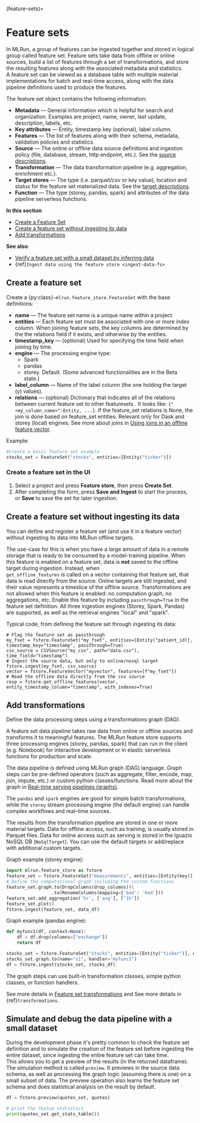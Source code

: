 (feature-sets)=
# Feature sets

In MLRun, a group of features can be ingested together and stored in logical group called feature set. 
Feature sets take data from offline or online sources, build a list of features through a set of transformations, and 
store the resulting features along with the associated metadata and statistics. <br>
A feature set can be viewed as a database table with multiple material implementations for batch and real-time access,
along with the data pipeline definitions used to produce the features.
 
The feature set object contains the following information:
- **Metadata** &mdash; General information which is helpful for search and organization. Examples are project, name, owner, last update, description, labels, etc.
- **Key attributes** &mdash; Entity, timestamp key (optional), label column.
- **Features** &mdash; The list of features along with their schema, metadata, validation policies and statistics.
- **Source** &mdash; The online or offline data source definitions and ingestion policy (file, database, stream, http endpoint, etc.). See the [source descriptions](../serving/available-steps.html#sources).
- **Transformation** &mdash; The data transformation pipeline (e.g. aggregation, enrichment etc.).
- **Target stores** &mdash; The type (i.e. parquet/csv or key value), location and status for the feature set materialized data. See the [target descriptions](../serving/available-steps.html#targets).
- **Function** &mdash; The type (storey, pandas, spark) and attributes of the data pipeline serverless functions.

**In this section**
- [Create a Feature Set](#create-a-feature-set)
- [Create a feature set without ingesting its data](#create-a-feature-set-without-ingesting-its-data)
- [Add transformations](#add-transformations)

**See also**:
- [Verify a feature set with a small dataset by inferring data](../data-prep/ingest-data-fs.html#verify-a-feature-set-with-a-small-dataset-by-inferring-data)
- {ref}`Ingest data using the feature store <ingest-data-fs>`


   
## Create a feature set

Create a {py:class}`~mlrun.feature_store.FeatureSet` with the base definitions:

* **name** &mdash; The feature set name is a unique name within a project. 
* **entities** &mdash; Each feature set must be associated with one or more index column. When joining feature sets, the key columns 
   are determined by the the relations field if it exists, and otherwise by the entities.
* **timestamp_key** &mdash; (optional) Used for specifying the time field when joining by time.
* **engine** &mdash; The processing engine type:
   - Spark
   - pandas
   - storey. Default. (Some advanced functionalities are in the Beta state.)
* **label_column** &mdash; Name of the label column (the one holding the target (y) values).
* **relations** &mdash; (optional) Dictionary that indicates all of the relations between current feature set to other featuresets . It looks like: `{"<my_column_name>":Entity, ...}`. If the feature_set relations is None, the join is done based on feature_set entities. Relevant only for Dask and storey (local) engines.
   See more about joins in [Using joins in an offline feature vector](./feature-vectors.html#using-joins-in-an-offline-feature-vector). 
   
Example:
```python
#Create a basic feature set example
stocks_set = FeatureSet("stocks", entities=[Entity("ticker")])
```


### Create a feature set in the UI

1. Select a project and press **Feature store**, then press **Create Set**.
3. After completing the form, press **Save and Ingest** to start the process, or **Save** to save the set for later ingestion.

## Create a feature set without ingesting its data

You can define and register a feature set (and use it in a feature vector) without ingesting its data into MLRun offline targets.

The use-case for this is when you have a large amount of data in a remote storage that is ready to be consumed by a model-training pipeline.
When this feature is enabled on a feature set, data is **not** saved to the offline target during ingestion. Instead, when  
`get_offline_features` is called on a vector containing that feature set, that data is read directly from the source.
Online targets are still ingested, and their value represents a timeslice of the offline source.
Transformations are not allowed when this feature is enabled: no computation graph, no aggregations, etc.
Enable this feature by including `passthrough=True` in the feature set definition. All three ingestion engines (Storey, Spark, Pandas) 
are supported, as well as the retrieval engines "local" and "spark".

Typical code, from defining the feature set through ingesting its data:
```
# Flag the feature set as passthrough
my_fset = fstore.FeatureSet("my_fset", entities=[Entity("patient_id)], timestamp_key="timestamp", passthrough=True) 
csv_source = CSVSource("my_csv", path="data.csv"), time_field="timestamp")
# Ingest the source data, but only to online/nosql target
fstore.ingest(my_fset, csv_source) 
vector = fstore.FeatureVector("myvector", features=[f"my_fset"])
# Read the offline data directly from the csv source
resp = fstore.get_offline_features(vector, entity_timestamp_column="timestamp", with_indexes=True) 
```


## Add transformations 

Define the data processing steps using a transformations graph (DAG).

A feature set data pipeline takes raw data from online or offline sources and transforms it to meaningful features.
The MLRun feature store supports three processing engines (storey, pandas, spark) that can run in the client 
(e.g. Notebook) for interactive development or in elastic serverless functions for production and scale.

The data pipeline is defined using MLRun graph (DAG) language. Graph steps can be pre-defined operators 
(such as aggregate, filter, encode, map, join, impute, etc.) or custom python classes/functions. 
Read more about the graph in [Real-time serving pipelines (graphs)](../serving/serving-graph.html).

The `pandas` and `spark` engines are good for simple batch transformations, while the `storey` stream processing engine (the default engine)
can handle complex workflows and real-time sources.

The results from the transformation pipeline are stored in one or more material targets.  Data for offline 
access, such as training, is usually stored in Parquet files. Data for online access such as serving is stored 
in the Iguazio NoSQL DB (`NoSqlTarget`). You can use the default targets or add/replace with additional custom targets.

Graph example (storey engine):
```python
import mlrun.feature_store as fstore
feature_set = fstore.FeatureSet("measurements", entities=[Entity(key)], timestamp_key="timestamp")
# Define the computational graph including the custom functions
feature_set.graph.to(DropColumns(drop_columns))\
                 .to(RenameColumns(mapping={'bad': 'bed'}))
feature_set.add_aggregation('hr', ['avg'], ["1h"])
feature_set.plot()
fstore.ingest(feature_set, data_df)
```

Graph example (pandas engine):
```python
def myfunc1(df, context=None):
    df = df.drop(columns=["exchange"])
    return df

stocks_set = fstore.FeatureSet("stocks", entities=[Entity("ticker")], engine="pandas")
stocks_set.graph.to(name="s1", handler="myfunc1")
df = fstore.ingest(stocks_set, stocks_df)
```

The graph steps can use built-in transformation classes, simple python classes, or function handlers. 

See more details in [Feature set transformations](transformations.html) and See more details in {ref}`transformations`.

## Simulate and debug the data pipeline with a small dataset
During the development phase it's pretty common to check the feature set definition and to simulate the creation of the feature set before 
ingesting the entire dataset, since ingesting the entire feature set can take time. <br>
This allows you to get a preview of the results (in the returned dataframe). The simulation method is called `preview`. It previews in the source 
data schema, as well as processing the graph logic (assuming there is one) on a small subset of data. 
The preview operation also learns the feature set schema and does statistical analysis on the result by default.
  
```python
df = fstore.preview(quotes_set, quotes)

# print the featue statistics
print(quotes_set.get_stats_table())
```

